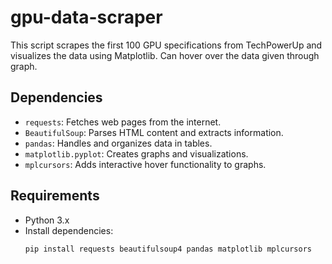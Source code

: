 # gpu-data-scraper

This script scrapes the first 100 GPU specifications from TechPowerUp and visualizes the data using Matplotlib. Can hover over the data given through graph.

## Dependencies
- `requests`: Fetches web pages from the internet.
- `BeautifulSoup`: Parses HTML content and extracts information.
- `pandas`: Handles and organizes data in tables.
- `matplotlib.pyplot`: Creates graphs and visualizations.
- `mplcursors`: Adds interactive hover functionality to graphs.


## Requirements
- Python 3.x
- Install dependencies:
  ```bash
  pip install requests beautifulsoup4 pandas matplotlib mplcursors
